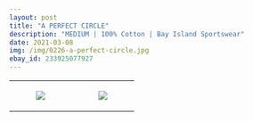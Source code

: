 ```yaml
---
layout: post
title: "A PERFECT CIRCLE"
description: "MEDIUM | 100% Cotton | Bay Island Sportswear"
date: 2021-03-08
img: /img/0226-a-perfect-circle.jpg
ebay_id: 233925077927
---
```




<table style="width:100%;"><tr><td style="vertical-align:top;">
      <figure class="tmblr-full" data-orig-height="2048" data-orig-width="1365" data-orig-src="https://concertshirts.netlify.app/shirts/0226/0226-01.jpg"><img src="https://64.media.tumblr.com/fb9f1ef63527ca0e7c9eadf570fd36be/7377f9f051264e18-55/s540x810/4eb435febee051a7f5c9a7194b58b7eb0fec89ee.jpg" data-orig-height="2048" data-orig-width="1365" data-orig-src="https://concertshirts.netlify.app/shirts/0226/0226-01.jpg"/></figure></td>
    <td style="vertical-align:top;">
      <figure class="tmblr-full" data-orig-height="2048" data-orig-width="1365" data-orig-src="https://concertshirts.netlify.app/shirts/0226/0226-02.jpg"><img src="https://64.media.tumblr.com/b2914e39fd4f57eed9f975edcffcd7dd/7377f9f051264e18-86/s540x810/e0cfb0bbd85682b695b6f3e65c5764b5c54530e8.jpg" data-orig-height="2048" data-orig-width="1365" data-orig-src="https://concertshirts.netlify.app/shirts/0226/0226-02.jpg"/></figure></td>
  </tr></table>
